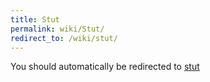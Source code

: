 ```yaml
---
title: Stut
permalink: wiki/Stut/
redirect_to: /wiki/stut/
---
```


You should automatically be redirected to [stut](/wiki/stut/)
